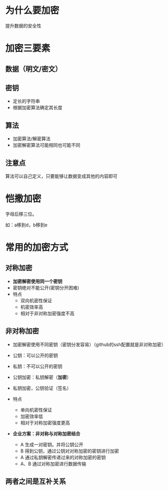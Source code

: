 # 为什么要加密

提升数据的安全性

# 加密三要素

## 数据（明文/密文）

## 密钥

- 定长的字符串
- 根据加密算法确定其长度

## 算法

- 加密算法/解密算法
- 加密解密算法可能相同也可能不同

## 注意点

算法可以自己定义，只要能够让数据变成其他的内容即可

# 恺撒加密

字母后移三位。

如：a移到d，b移到e

# 常用的加密方式

## 对称加密

- **加密解密使用同一个密钥**
- 密钥绝对不能公开(密钥分开困难)
- 特点
  - 双向机密性保证
  - 机密效率高
  - 相对于非对称加密强度不高

## 非对称加密

- 加密解密使用不同密钥（密钥分发容易）（github的ssh配置就是非对称加密）

- 公钥：可以公开的密钥
- 私钥：不可以公开的密钥
- 公钥加密：私钥解密（**加密**）
- 私钥加密，公钥验证（签名）

- 特点
  - 单向机密性保证
  - 加密效率低
  - 相对于对称加密强度更高

- **企业方案：非对称与对称加密结合**
  - A 生成一对密钥。并将公钥公开
  - B 得到公钥，通过公钥对对称加密的密钥进行加密
  - A 通过私钥解密传递过来的对称加密的密钥
  - A、B 通过对称加密进行数据传输

## 两者之间是互补关系

